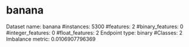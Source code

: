 # banana
Dataset name: banana
#instances: 5300
#features: 2
  #binary_features: 0
  #integer_features: 0
  #float_features: 2
Endpoint type: binary
#Classes: 2
Imbalance metric: 0.0106907796369
